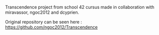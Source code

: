 Transcendence project from school 42 cursus made in collaboration with miravassor, ngoc2012 and dcyprien.

Original repository can be seen here : https://github.com/ngoc2012/Transcendence
